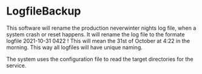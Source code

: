 # LogfileBackup
This software will rename the production neverwinter nights log file, when a system crash or reset happens. It will rename the log file to the formate
logfile 2021-10-31 0422    ! This will mean the 31st of October at 4:22 in the morning. This way all logfiles will have unique naming.

The system uses the configuration file to read the target directories for the service.
